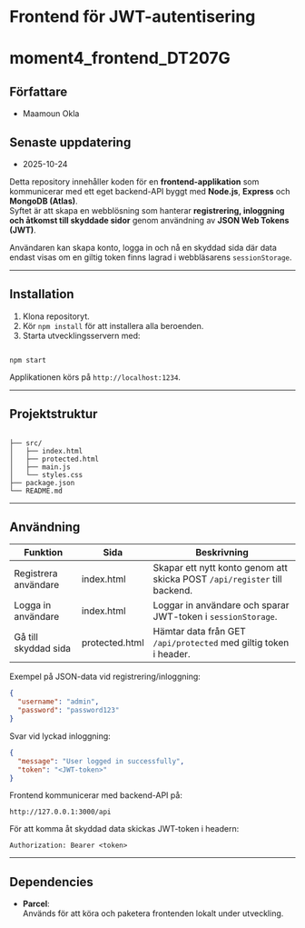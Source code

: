
# Frontend för JWT-autentisering  
# moment4_frontend_DT207G  

## Författare  
- Maamoun Okla  

## Senaste uppdatering  
- 2025-10-24  

Detta repository innehåller koden för en **frontend-applikation** som kommunicerar med ett eget backend-API byggt med **Node.js**, **Express** och **MongoDB (Atlas)**.  
Syftet är att skapa en webblösning som hanterar **registrering, inloggning och åtkomst till skyddade sidor** genom användning av **JSON Web Tokens (JWT)**.  

Användaren kan skapa konto, logga in och nå en skyddad sida där data endast visas om en giltig token finns lagrad i webbläsarens `sessionStorage`.  

---

## Installation  
1. Klona repositoryt.  
2. Kör `npm install` för att installera alla beroenden.  
3. Starta utvecklingsservern med:  
```

npm start

```
Applikationen körs på `http://localhost:1234`.  

---

## Projektstruktur  
```

├── src/
│   ├── index.html
│   ├── protected.html
│   ├── main.js
│   └── styles.css
├── package.json
└── README.md

````

---

## Användning  

| Funktion | Sida | Beskrivning |
|-----------|------|-------------|
| Registrera användare | index.html | Skapar ett nytt konto genom att skicka POST `/api/register` till backend. |
| Logga in användare | index.html | Loggar in användare och sparar JWT-token i `sessionStorage`. |
| Gå till skyddad sida | protected.html | Hämtar data från GET `/api/protected` med giltig token i header. |

Exempel på JSON-data vid registrering/inloggning:  
```json
{
  "username": "admin",
  "password": "password123"
}
````

Svar vid lyckad inloggning:

```json
{
  "message": "User logged in successfully",
  "token": "<JWT-token>"
}
```

Frontend kommunicerar med backend-API på:

```
http://127.0.0.1:3000/api
```

För att komma åt skyddad data skickas JWT-token i headern:

```
Authorization: Bearer <token>
```

---

## Dependencies

* **Parcel**:  
  Används för att köra och paketera frontenden lokalt under utveckling.

```
```

